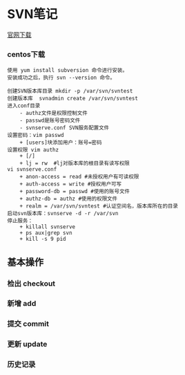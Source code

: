 # SVN笔记

[官网下载](https://svnbucket.com/#/projects)

### centos下载

```
使用 yum install subversion 命令进行安装。
安装成功之后，执行 svn --version 命令。

创建SVN版本库目录 mkdir -p /var/svn/svntest
创建版本库  svnadmin create /var/svn/svntest
进入conf目录
	- authz文件是权限控制文件
	- passwd是账号密码文件
	- svnserve.conf SVN服务配置文件
设置密码：vim passwd
	+ [users]块添加用户：账号=密码
设置权限 vim authz
	+ [/]
	+ lj = rw  #lj对版本库的根目录有读写权限
vi svnserve.conf
	+ anon-access = read #未授权用户有可读权限
	+ auth-access = write #授权用户可写
	+ password-db = passwd #使用的账号文件
	+ authz-db = authz #使用的权限文件
	+ realm = /var/svn/svntest #认证空间名，版本库所在的目录
启动svn版本库：svnserve -d -r /var/svn
停止服务：
	+ killall svnserve
	+ ps aux|grep svn
	+ kill -s 9 pid
```



## 基本操作

### 检出 checkout



### 新增 add



### 提交 commit



### 更新 update



### 历史记录



